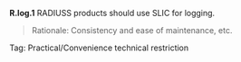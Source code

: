 
**R.log.1**  RADIUSS products should use SLIC for logging.

> Rationale:  Consistency and ease of maintenance, etc.

Tag: Practical/Convenience technical restriction
